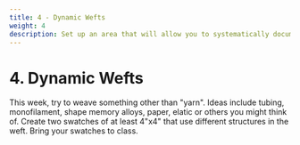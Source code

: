 ```yaml
---
title: 4 - Dynamic Wefts
weight: 4
description: Set up an area that will allow you to systematically document your work.
---
```


# 4. Dynamic Wefts
This week, try to weave something other than "yarn". Ideas include tubing, monofilament, shape memory alloys, paper, elatic or others you might think of. Create two swatches of at least 4"x4" that use different structures in the weft. Bring your swatches to class. 





